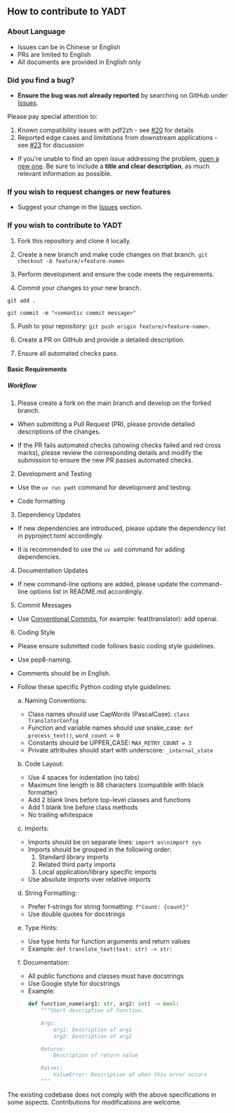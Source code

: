 ## How to contribute to YADT

### **About Language**

- Issues can be in Chinese or English
- PRs are limited to English
- All documents are provided in English only

### **Did you find a bug?**

- **Ensure the bug was not already reported** by searching on GitHub under [Issues](https://github.com/funstory-ai/yadt/issues).

Please pay special attention to:

1. Known compatibility issues with pdf2zh - see [#20](https://github.com/funstory-ai/yadt/issues/20) for details
2. Reported edge cases and limitations from downstream applications - see [#23](https://github.com/funstory-ai/yadt/issues/23) for discussion

- If you're unable to find an open issue addressing the problem, [open a new one](https://github.com/funstory-ai/yadt/issues/new?template=bug_report.md). Be sure to include a **title and clear description**, as much relevant information as possible.

### **If you wish to request changes or new features**

- Suggest your change in the [Issues](https://github.com/funstory-ai/yadt/issues/new?template=feature_request.md) section.

### **If you wish to contribute to YADT**

1. Fork this repository and clone it locally.
2. Create a new branch and make code changes on that branch. `git checkout -b feature/<feature-name>`
3. Perform development and ensure the code meets the requirements.

4. Commit your changes to your new branch.

```
git add .

git commit -m "<semantic commit message>"
```

5. Push to your repository: `git push origin feature/<feature-name>`.

6. Create a PR on GitHub and provide a detailed description.

7. Ensure all automated checks pass.

#### Basic Requirements

##### Workflow

1. Please create a fork on the main branch and develop on the forked branch.

- When submitting a Pull Request (PR), please provide detailed descriptions of the changes.

- If the PR fails automated checks (showing checks failed and red cross marks), please review the corresponding details and modify the submission to ensure the new PR passes automated checks.

2. Development and Testing

- Use the `uv run yadt` command for development and testing.

- Code formatting

3. Dependency Updates

- If new dependencies are introduced, please update the dependency list in pyproject.toml accordingly.

- It is recommended to use the `uv add` command for adding dependencies.

4. Documentation Updates

- If new command-line options are added, please update the command-line options list in README.md accordingly.

5. Commit Messages

- Use [Conventional Commits](https://www.conventionalcommits.org/en/v1.0.0/), for example: feat(translator): add openai.

6. Coding Style

- Please ensure submitted code follows basic coding style guidelines.
- Use pep8-naming.
- Comments should be in English.
- Follow these specific Python coding style guidelines:

  a. Naming Conventions:

  - Class names should use CapWords (PascalCase): `class TranslatorConfig`
  - Function and variable names should use snake_case: `def process_text()`, `word_count = 0`
  - Constants should be UPPER_CASE: `MAX_RETRY_COUNT = 3`
  - Private attributes should start with underscore: `_internal_state`

  b. Code Layout:

  - Use 4 spaces for indentation (no tabs)
  - Maximum line length is 88 characters (compatible with black formatter)
  - Add 2 blank lines before top-level classes and functions
  - Add 1 blank line before class methods
  - No trailing whitespace

  c. Imports:

  - Imports should be on separate lines: `import os\nimport sys`
  - Imports should be grouped in the following order:
    1.  Standard library imports
    2.  Related third party imports
    3.  Local application/library specific imports
  - Use absolute imports over relative imports

  d. String Formatting:

  - Prefer f-strings for string formatting: `f"Count: {count}"`
  - Use double quotes for docstrings

  e. Type Hints:

  - Use type hints for function arguments and return values
  - Example: `def translate_text(text: str) -> str:`

  f. Documentation:

  - All public functions and classes must have docstrings
  - Use Google style for docstrings
  - Example:
    ```python
    def function_name(arg1: str, arg2: int) -> bool:
        """Short description of function.

        Args:
            arg1: Description of arg1
            arg2: Description of arg2

        Returns:
            Description of return value

        Raises:
            ValueError: Description of when this error occurs
        """
    ```

The existing codebase does not comply with the above specifications in some aspects. Contributions for modifications are welcome.
